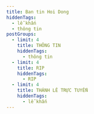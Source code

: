 ```yaml
---
title: Ban tin Hoi Dong
hiddenTags:
  - lễ khấn
  - thông tin
postGroups:
  - limit: 4
    title: THÔNG TIN
    hiddenTags:
      - thông tin
  - limit: 4
    title: RIP
    hiddenTags:
      - RIP
  - limit: 4
    title: THÁNH LÊ TRỰC TUYẾN
    hiddenTags:
      - lễ khấn
---
```

